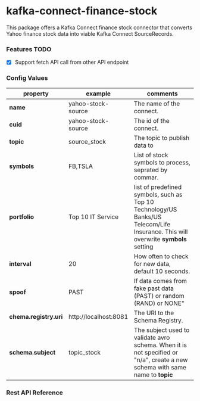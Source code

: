 # kafka-connect-finance-stock
This package offers a Kafka Connect finance stock connector that converts Yahoo finance stock data into viable Kafka Connect
SourceRecords.

### Features TODO
- [x] Support fetch API call from other API endpoint

### Config Values ###
| property       | example      | comments                                            |
|----------------|--------------|-----------------------------------------------------|
| __name__   |yahoo-stock-source            |The name of the connect. |
| __cuid__   |yahoo-stock-source            |The id of the connect. |
| __topic__      |source_stock  |The topic to publish data to                         |
| __symbols__    |FB,TSLA       |List of stock symbols to process, seprated by commar.|
| __portfolio__  |Top 10 IT Service|list of predefined symbols, such as Top 10 Technology/US Banks/US Telecom/Life Insurance. This will overwrite __symbols__ setting|
| __interval__   |20            |How often to check for new data, default 10 seconds. |
| __spoof__      |PAST          |If data comes from fake past data (PAST) or random (RAND) or NONE"|
| __chema.registry.uri__   |http://localhost:8081            |The URI to the Schema Registry. |
| __schema.subject__   |topic_stock            |The subject used to validate avro schema. When it is not specified or "n/a", create a new schema with same name to __topic__|


### Rest API Reference
